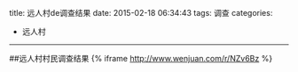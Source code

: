 title: 远人村de调查结果
date: 2015-02-18 06:34:43
tags: 调查
categories:
- 远人村
---

##远人村村民调查结果
{% iframe http://www.wenjuan.com/r/NZv6Bz %}